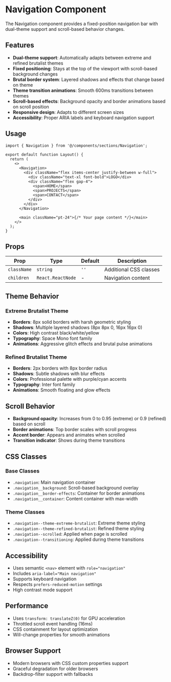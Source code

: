 # Navigation Component

The Navigation component provides a fixed-position navigation bar with dual-theme support and scroll-based behavior changes.

## Features

- **Dual-theme support**: Automatically adapts between extreme and refined brutalist themes
- **Fixed positioning**: Stays at the top of the viewport with scroll-based background changes
- **Brutal border system**: Layered shadows and effects that change based on theme
- **Theme transition animations**: Smooth 600ms transitions between themes
- **Scroll-based effects**: Background opacity and border animations based on scroll position
- **Responsive design**: Adapts to different screen sizes
- **Accessibility**: Proper ARIA labels and keyboard navigation support

## Usage

```tsx
import { Navigation } from '@/components/sections/Navigation';

export default function Layout() {
  return (
    <>
      <Navigation>
        <div className="flex items-center justify-between w-full">
          <div className="text-xl font-bold">LOGO</div>
          <div className="flex gap-4">
            <span>HOME</span>
            <span>PROJECTS</span>
            <span>CONTACT</span>
          </div>
        </div>
      </Navigation>

      <main className="pt-24">{/* Your page content */}</main>
    </>
  );
}
```

## Props

| Prop        | Type              | Default | Description            |
| ----------- | ----------------- | ------- | ---------------------- |
| `className` | `string`          | `''`    | Additional CSS classes |
| `children`  | `React.ReactNode` | -       | Navigation content     |

## Theme Behavior

### Extreme Brutalist Theme

- **Borders**: 8px solid borders with harsh geometric styling
- **Shadows**: Multiple layered shadows (8px 8px 0, 16px 16px 0)
- **Colors**: High contrast black/white/yellow
- **Typography**: Space Mono font family
- **Animations**: Aggressive glitch effects and brutal pulse animations

### Refined Brutalist Theme

- **Borders**: 2px borders with 8px border radius
- **Shadows**: Subtle shadows with blur effects
- **Colors**: Professional palette with purple/cyan accents
- **Typography**: Inter font family
- **Animations**: Smooth floating and glow effects

## Scroll Behavior

- **Background opacity**: Increases from 0 to 0.95 (extreme) or 0.9 (refined) based on scroll
- **Border animations**: Top border scales with scroll progress
- **Accent border**: Appears and animates when scrolled
- **Transition indicator**: Shows during theme transitions

## CSS Classes

### Base Classes

- `.navigation`: Main navigation container
- `.navigation__background`: Scroll-based background overlay
- `.navigation__border-effects`: Container for border animations
- `.navigation__container`: Content container with max-width

### Theme Classes

- `.navigation--theme-extreme-brutalist`: Extreme theme styling
- `.navigation--theme-refined-brutalist`: Refined theme styling
- `.navigation--scrolled`: Applied when page is scrolled
- `.navigation--transitioning`: Applied during theme transitions

## Accessibility

- Uses semantic `<nav>` element with `role="navigation"`
- Includes `aria-label="Main navigation"`
- Supports keyboard navigation
- Respects `prefers-reduced-motion` settings
- High contrast mode support

## Performance

- Uses `transform: translateZ(0)` for GPU acceleration
- Throttled scroll event handling (16ms)
- CSS containment for layout optimization
- Will-change properties for smooth animations

## Browser Support

- Modern browsers with CSS custom properties support
- Graceful degradation for older browsers
- Backdrop-filter support with fallbacks
